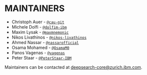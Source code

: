 # MAINTAINERS

- Christoph Auer - [`@cau-git`](https://github.com/cau-git)
- Michele Dolfi - [`@dolfim-ibm`](https://github.com/dolfim-ibm)
- Maxim Lysak - [`@maxmnemonic`](https://github.com/maxmnemonic)
- Nikos Livathinos - [`@nikos-livathinos`](https://github.com/nikos-livathinos)
- Ahmed Nassar - [`@nassarofficial`](https://github.com/nassarofficial)
- Osama Mohamed - [`@OsamaM0`](https://github.com/OsamaM0)
- Panos Vagenas - [`@vagenas`](https://github.com/vagenas)
- Peter Staar - [`@PeterStaar-IBM`](https://github.com/PeterStaar-IBM)

Maintainers can be contacted at [deepsearch-core@zurich.ibm.com](mailto:deepsearch-core@zurich.ibm.com).
